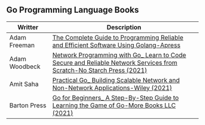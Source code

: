 ## Go Programming Language Books

| Writter | Description |
| --- | --- |
| Adam Freeman | [The Complete Guide to Programming Reliable and Efficient Software Using Golang-Apress](https://github.com/irezaul/go-life/blob/main/books/Adam%20Freeman%20-%20Pro%20Go_%20The%20Complete%20Guide%20to%20Programming%20Reliable%20and%20Efficient%20Software%20Using%20Golang-Apress.pdf) |
| Adam Woodbeck | [Network Programming with Go_ Learn to Code Secure and Reliable Network Services from Scratch-No Starch Press (2021)](https://github.com/irezaul/go-life/blob/main/books/Adam%20Woodbeck%20-%20Network%20Programming%20with%20Go_%20Learn%20to%20Code%20Secure%20and%20Reliable%20Network%20Services%20from%20Scratch-No%20Starch%20Press%20(2021).pdf) |
| Amit Saha | [Practical Go_ Building Scalable Network and Non-Network Applications-Wiley (2021)](https://github.com/irezaul/go-life/blob/main/books/Amit%20Saha%20-%20Practical%20Go_%20Building%20Scalable%20Network%20and%20Non-Network%20Applications-Wiley%20(2021).pdf) |
| Barton Press | [Go for Beginners_ A Step-By-Step Guide to Learning the Game of Go-More Books LLC (2021)](https://github.com/irezaul/go-life/blob/main/books/Barton%20Press%20-%20Go%20for%20Beginners_%20A%20Step-By-Step%20Guide%20to%20Learning%20the%20Game%20of%20Go-More%20Books%20LLC%20(2021).pdf) |


 
  
